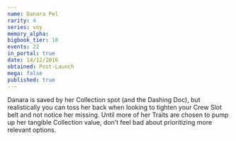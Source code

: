 ```yaml
---
name: Danara Pel
rarity: 4
series: voy
memory_alpha:
bigbook_tier: 10
events: 22
in_portal: true
date: 14/12/2016
obtained: Post-Launch
mega: false
published: true
---
```


Danara is saved by her Collection spot (and the Dashing Doc), but realistically you can toss her back when looking to tighten your Crew Slot belt and not notice her missing. Until more of her Traits are chosen to pump up her tangible Collection value, don’t feel bad about prioritizing more relevant options.
